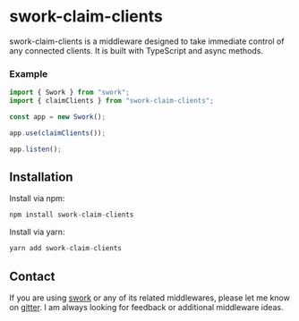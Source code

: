 # swork-claim-clients

swork-claim-clients is a middleware designed to take immediate control of any connected clients. It is built with TypeScript and async methods.

### Example

```ts
import { Swork } from "swork";
import { claimClients } from "swork-claim-clients";

const app = new Swork();

app.use(claimClients());

app.listen();
```

## Installation

Install via npm:

```ts
npm install swork-claim-clients
```

Install via yarn:

```ts
yarn add swork-claim-clients
```

## Contact

If you are using [swork](https://www.npmjs.com/package/swork) or any of its related middlewares, please let me know on [gitter](https://gitter.im/swork-chat/community). I am always looking for feedback or additional middleware ideas.
